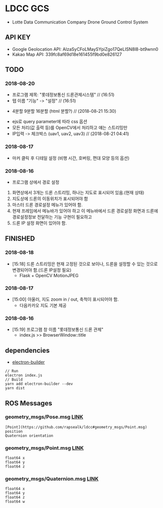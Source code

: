 # LDCC GCS
- Lotte Data Communication Company Drone Ground Control System

## API KEY
- Google Geolocation API: AIzaSyCFoLMaySYpiZgo17QeLISN8l8-bt9wnn0
- Kakao Map API: 339fc8af69d18e161455f9bd0e826127

## TODO

### 2018-08-20
- 프로그램 제목: "롯데정보통신 드론관제시스템"					// (16:51)
- 탭 이름 "기능" -> "설정"									// (16:51)
* 4분할 9분할 16분할 (html 분할?)							// (2018-08-21 15:30)
- ejs로 query parameter에 따라 css 옵션
- 모든 처리(값 출력 등)를 OpenCV에서 처리하고 얘는 스트리밍만
- IP입력 -> 체크박스 (uav1, uav2, uav3)	// (2018-08-21 04:41)

### 2018-08-17
- 마커 클릭 후 디테일 설정 (비행 시간, 호버링, 편대 모양 등의 옵션)
### 2018-08-16
- 프로그램 상에서 경로 설정
1. 화면상에서 3개는 드론 스트리밍, 하나는 지도로 표시되어 있음.(현재 상태)
2. 지도상에 드론의 이동위치가 표시되어야 함
5. 마스터 드론 경로설정 메뉴가 있어야 함.
6. 현재 프레임에서 메뉴바가 있어야 하고 이 메뉴바에서 드론 경로설정 화면과 드론에 경로설정정보 전달하는 기능 구현이 필요하고
7. 드론 IP 설정 화면이 있어야 함.

## FINISHED
### 2018-08-18
* [15:18] 드론 스트리밍은 현재 고정된 것으로 보이나, 드론을 설정할 수 있는 것으로 변경되어야 함.(드론 IP설정 필요)
	- Flask + OpenCV MotionJPEG
### 2018-08-17
* [15:00] 아울러, 지도 zoom in / out, 축척이 표시되어야 함.
	- 다음카카오 지도 기본 제공
### 2018-08-16
* [15:19] 프로그램 창 이름 "롯데정보통신 드론 관제"
	- index.js >> BrowserWindow::title

## dependencies
- [electron-builder](https://github.com/electron-userland/electron-builder)
```
// Run
electron index.js
// Build
yarn add electron-builder --dev
yarn dist
```

## ROS Messages
### geometry_msgs/Pose.msg [LINK](http://docs.ros.org/melodic/api/geometry_msgs/html/msg/Pose.html)
```
[Point](https://github.com/rapsealk/ldcc#geometry_msgs/Point.msg) position
Quaternion orientation
```
### geometry_msgs/Point.msg [LINK](http://docs.ros.org/melodic/api/geometry_msgs/html/msg/Point.html)
```
float64 x
float64 y
float64 z
```
### geometry_msgs/Quaternion.msg [LINK](http://docs.ros.org/melodic/api/geometry_msgs/html/msg/Quaternion.html)
```
float64 x
float64 y
float64 z
float64 w
```